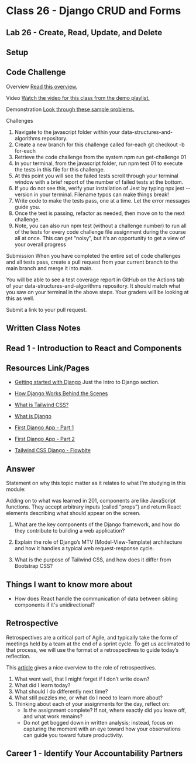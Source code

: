 # Class 26 - Django CRUD and Forms

## Lab 26 - Create, Read, Update, and Delete

## Setup


## Code Challenge

Overview
[Read this overview.](https://codefellows.github.io/code-301-guide/curriculum/class-01/challenges/)

Video
[Watch the video for this class from the demo playlist.](https://www.youtube.com/playlist?list=PLVngfM2hsbi-L6G8qlWd8RyRbuTamHt3k)

Demonstration
[Look through these sample problems.](https://codefellows.github.io/code-301-guide/curriculum/class-01/challenges/DEMO.html)

Challenges

1. Navigate to the javascript folder within your data-structures-and-algorithms repository.
2. Create a new branch for this challenge called for-each
   git checkout -b for-each
3. Retrieve the code challenge from the system
   npm run get-challenge 01
4. In your terminal, from the javascript folder, run npm test 01 to execute the tests in this file for this challenge.
5. At this point you will see the failed tests scroll through your terminal window with a brief report of the number of failed tests at the bottom.
6. If you do not see this, verify your installation of Jest by typing npx jest --version in your terminal. Filename typos can make things break!
7. Write code to make the tests pass, one at a time. Let the error messages guide you.
8. Once the test is passing, refactor as needed, then move on to the next challenge.
9. Note, you can also run npm test (without a challenge number) to run all of the tests for every code challenge file assignment during the course all at once. This can get “noisy”, but it’s an opportunity to get a view of your overall progress

Submission
When you have completed the entire set of code challenges and all tests pass, create a pull request from your current branch to the main branch and merge it into main.

You will be able to see a test coverage report in GitHub on the Actions tab of your data-structures-and-algorithms repository. It should match what you saw on your terminal in the above steps. Your graders will be looking at this as well.

Submit a link to your pull request.

## Written Class Notes


## Read 1 - Introduction to React and Components

## Resources Link/Pages

- [Getting started with Django](https://www.djangoproject.com/start/) Just the Intro to Django section.
- [How Django Works Behind the Scenes](https://wsvincent.com/how-django-works-behind-the-scenes/)
- [What is Tailwind CSS?](https://blog.hubspot.com/website/what-is-tailwind-css)


- [What is Django](https://developer.mozilla.org/en-US/docs/Learn/Server-side/Django/Introduction)
- [First Django App - Part 1](https://docs.djangoproject.com/en/4.1/intro/tutorial01/)
- [First Django App - Part 2](https://docs.djangoproject.com/en/4.1/intro/tutorial02/)
- [Tailwind CSS Django - Flowbite](https://flowbite.com/docs/getting-started/django/)






## Answer

Statement on why this topic matter as it relates to what I'm studying in this module:

Adding on to what was learned in 201, components are like JavaScript functions. They accept arbitrary inputs (called “props”) and return React elements describing what should appear on the screen.

1. What are the key components of the Django framework, and how do they contribute to building a web application?

2. Explain the role of Django’s MTV (Model-View-Template) architecture and how it handles a typical web request-response cycle.

3. What is the purpose of Tailwind CSS, and how does it differ from Bootstrap CSS?

## Things I want to know more about

- How does React handle the communication of data between sibling components if it's unidirectional?

## Retrospective

Retrospectives are a critical part of Agile, and typically take the form of meetings held by a team at the end of a sprint cycle. To get us acclimated to that process, we will use the format of a retrospectives to guide today’s reflection.

This [article](https://www.benlinders.com/2013/which-questions-do-you-ask-in-retrospectives/) gives a nice overview to the role of retrospectives.

1. What went well, that I might forget if I don’t write down?
2. What did I learn today?
3. What should I do differently next time?
4. What still puzzles me, or what do I need to learn more about?
5. Thinking about each of your assignments for the day, reflect on:
   - Is the assignment complete? If not, where exactly did you leave off, and what work remains?
   - Do not get bogged down in written analysis; instead, focus on capturing the moment with an eye toward how your observations can guide you toward future productivity.

## Career 1 - Identify Your Accountability Partners
